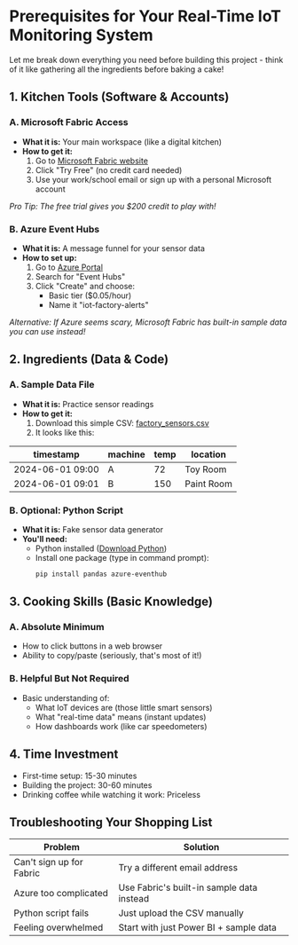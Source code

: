 # **Prerequisites for Your Real-Time IoT Monitoring System**

Let me break down everything you need before building this project - think of it like gathering all the ingredients before baking a cake!

## **1. Kitchen Tools (Software & Accounts)**

### **A. Microsoft Fabric Access**
- **What it is:** Your main workspace (like a digital kitchen)
- **How to get it:**
  1. Go to [Microsoft Fabric website](https://app.fabric.microsoft.com)
  2. Click "Try Free" (no credit card needed)
  3. Use your work/school email or sign up with a personal Microsoft account

*Pro Tip: The free trial gives you $200 credit to play with!*

### **B. Azure Event Hubs**
- **What it is:** A message funnel for your sensor data
- **How to set up:**
  1. Go to [Azure Portal](https://portal.azure.com)
  2. Search for "Event Hubs"
  3. Click "Create" and choose:
     - Basic tier ($0.05/hour)
     - Name it "iot-factory-alerts"

*Alternative: If Azure seems scary, Microsoft Fabric has built-in sample data you can use instead!*

## **2. Ingredients (Data & Code)**

### **A. Sample Data File**
- **What it is:** Practice sensor readings
- **How to get it:**
  1. Download this simple CSV: [factory_sensors.csv](#)
  2. It looks like this:

| timestamp | machine | temp | location |
|-----------|---------|------|----------|
| 2024-06-01 09:00 | A | 72 | Toy Room | 
| 2024-06-01 09:01 | B | 150 | Paint Room |

### **B. Optional: Python Script**
- **What it is:** Fake sensor data generator
- **You'll need:**
  - Python installed ([Download Python](https://www.python.org/downloads/))
  - Install one package (type in command prompt):
    ```bash
    pip install pandas azure-eventhub
    ```

## **3. Cooking Skills (Basic Knowledge)**

### **A. Absolute Minimum**
- How to click buttons in a web browser
- Ability to copy/paste (seriously, that's most of it!)

### **B. Helpful But Not Required**
- Basic understanding of:
  - What IoT devices are (those little smart sensors)
  - What "real-time data" means (instant updates)
  - How dashboards work (like car speedometers)

## **4. Time Investment**
- First-time setup: 15-30 minutes
- Building the project: 30-60 minutes
- Drinking coffee while watching it work: Priceless

## **Troubleshooting Your Shopping List**

| Problem | Solution |
|---------|----------|
| Can't sign up for Fabric | Try a different email address |
| Azure too complicated | Use Fabric's built-in sample data instead |
| Python script fails | Just upload the CSV manually |
| Feeling overwhelmed | Start with just Power BI + sample data |
